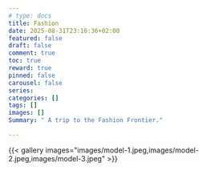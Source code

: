 ```yaml
---
# type: docs 
title: Fashion
date: 2025-08-31T23:16:36+02:00
featured: false
draft: false
comment: true
toc: true
reward: true
pinned: false
carousel: false
series:
categories: []
tags: []
images: []
Summary: " A trip to the Fashion Frontier."

---
```



<!--more-->


{{< gallery images="images/model-1.jpeg,images/model-2.jpeg,images/model-3.jpeg" >}}
